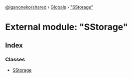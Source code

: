 [@iganoneko/shared](../README.md) › [Globals](../globals.md) › ["SStorage"](_sstorage_.md)

# External module: "SStorage"

## Index

### Classes

* [SStorage](../classes/_sstorage_.sstorage.md)
